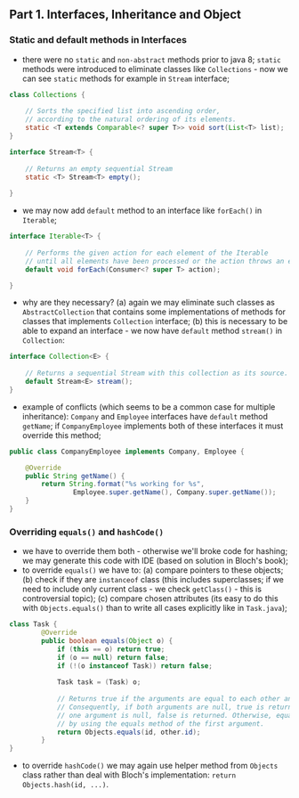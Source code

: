 ## Part 1. Interfaces, Inheritance and Object
### Static and default methods in Interfaces
* there were no `static` and `non-abstract` methods prior to java 8; `static` methods 
were introduced to eliminate classes like `Collections` - now we can see `static` methods 
for example in `Stream` interface;
```java
class Collections {
    
    // Sorts the specified list into ascending order, 
    // according to the natural ordering of its elements.
    static <T extends Comparable<? super T>> void sort(List<T> list);
}

interface Stream<T> {
    
    // Returns an empty sequential Stream
    static <T> Stream<T> empty(); 
    
}
```
* we may now add `default` method to an interface like `forEach()` in `Iterable`;  
```java
interface Iterable<T> {
    
    // Performs the given action for each element of the Iterable
    // until all elements have been processed or the action throws an exception.
    default void forEach(Consumer<? super T> action);

}
```
* why are they necessary? (a) again we may eliminate such classes as `AbstractCollection` 
that contains some implementations of methods for classes that implements `Collection` 
interface; (b) this is necessary to be able to expand an interface - we now have `default`
method `stream()` in `Collection`:
```java
interface Collection<E> {
    
    // Returns a sequential Stream with this collection as its source.
    default Stream<E> stream();
}
```
* example of conflicts (which seems to be a common case for multiple inheritance): 
`Company` and `Employee` interfaces have `default` method `getName`; if `CompanyEmployee`
implements both of these interfaces it must override this method;
```java
public class CompanyEmployee implements Company, Employee {

    @Override
    public String getName() {
        return String.format("%s working for %s",
                Employee.super.getName(), Company.super.getName());
    }
}
```
### Overriding `equals()` and `hashCode()`
* we have to override them both - otherwise we'll broke code for hashing; we may generate 
this code with IDE (based on solution in Bloch's book); 
* to override `equals()` we have to: (a) compare pointers to these objects; (b) check if 
they are `instanceof` class (this includes superclasses; if we need to include only current class -
we check `getClass()` - this is controversial topic); (c) compare chosen attributes (its easy to do 
this with `Objects.equals()` than to write all cases explicitly like in `Task.java`); 
```java
class Task {
        @Override
        public boolean equals(Object o) {
            if (this == o) return true;
            if (o == null) return false;
            if (!(o instanceof Task)) return false;
    
            Task task = (Task) o;
            
            // Returns true if the arguments are equal to each other and false otherwise. 
            // Consequently, if both arguments are null, true is returned and if exactly 
            // one argument is null, false is returned. Otherwise, equality is determined 
            // by using the equals method of the first argument.
            return Objects.equals(id, other.id);
        }
}
```
* to override `hashCode()` we may again use helper method from `Objects` class rather than
deal with Bloch's implementation: `return Objects.hash(id, ...)`.


















